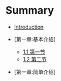 # Summary

* [Introduction](README.md)

* [第一章:基本介绍]
    * [1.1 第一节](page/01.md)
    * [1.2 第二节](page/02.md)
* [第一章:简单介绍]
